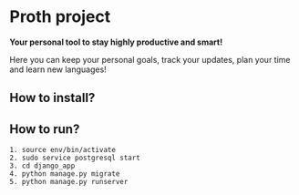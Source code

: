 # Proth project
**Your personal tool to stay highly productive and smart!**

Here you can keep your personal goals, track your updates, plan your time and learn new languages!

## How to install?


## How to run?
```
1. source env/bin/activate
2. sudo service postgresql start
3. cd django_app
4. python manage.py migrate
5. python manage.py runserver
```
